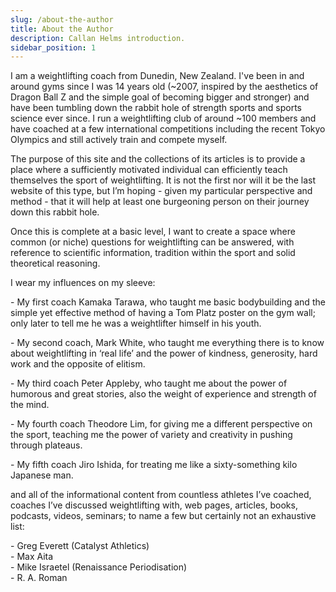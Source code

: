 ```yaml
---
slug: /about-the-author
title: About the Author
description: Callan Helms introduction.
sidebar_position: 1
---
```


I am a weightlifting coach from Dunedin, New Zealand. I've been in and around gyms since I was 14 years old (~2007, inspired by the aesthetics of Dragon Ball Z and the simple goal of becoming bigger and stronger) and have been tumbling down the rabbit hole of strength sports and sports science ever since. I run a weightlifting club of around ~100 members and have coached at a few international competitions including the recent Tokyo Olympics and still actively train and compete myself.  

The purpose of this site and the collections of its articles is to provide a place where a sufficiently motivated individual can efficiently teach themselves the sport of weightlifting. It is not the first nor will it be the last website of this type, but I’m hoping - given my particular perspective and method - that it will help at least one burgeoning person on their journey down this rabbit hole.  

Once this is complete at a basic level, I want to create a space where common (or niche) questions for weightlifting can be answered, with reference to scientific information, tradition within the sport and solid theoretical reasoning.  

I wear my influences on my sleeve:  

\- My first coach Kamaka Tarawa, who taught me basic bodybuilding and the simple yet effective method of having a Tom Platz poster on the gym wall; only later to tell me he was a weightlifter himself in his youth.  

\- My second coach, Mark White, who taught me everything there is to know about weightlifting in ‘real life’ and the power of kindness, generosity, hard work and the opposite of elitism.  

\- My third coach Peter Appleby, who taught me about the power of humorous and great stories, also the weight of experience and strength of the mind.  

\- My fourth coach Theodore Lim, for giving me a different perspective on the sport, teaching me the power of variety and creativity in pushing through plateaus.  

\- My fifth coach Jiro Ishida, for treating me like a sixty-something kilo Japanese man.  

and all of the informational content from countless athletes I’ve coached, coaches I’ve discussed weightlifting with, web pages, articles, books, podcasts, videos, seminars; to name a few but certainly not an exhaustive list:  

\- Greg Everett (Catalyst Athletics)  
\- Max Aita  
\- Mike Israetel (Renaissance Periodisation)  
\- R. A. Roman